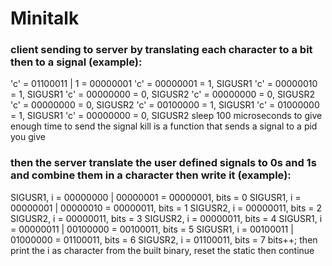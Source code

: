 # Minitalk
### client sending to server by translating each character to a bit then to a signal (example):
'c' = 01100011 | 1 = 00000001
'c' = 00000001 = 1, SIGUSR1
'c' = 00000010 = 1, SIGUSR1
'c' = 00000000 = 0, SIGUSR2
'c' = 00000000 = 0, SIGUSR2
'c' = 00000000 = 0, SIGUSR2
'c' = 00100000 = 1, SIGUSR1
'c' = 01000000 = 1, SIGUSR1
'c' = 00000000 = 0, SIGUSR2
sleep 100 microseconds to give enough time to send the signal
kill is a function that sends a signal to a pid you give
### then the server translate the user defined signals to 0s and 1s and combine them in a character then write it (example):
SIGUSR1, i = 00000000 | 00000001 = 00000001, bits = 0
SIGUSR1, i = 00000001 | 00000010 = 00000011, bits = 1
SIGUSR2, i = 00000011, bits = 2
SIGUSR2, i = 00000011, bits = 3
SIGUSR2, i = 00000011, bits = 4
SIGUSR1, i = 00000011 | 00100000 = 00100011, bits = 5
SIGUSR1, i = 00100011 | 01000000 = 01100011, bits = 6
SIGUSR2, i = 01100011, bits = 7
bits++;
then print the i as character from the built binary, reset the static then continue
